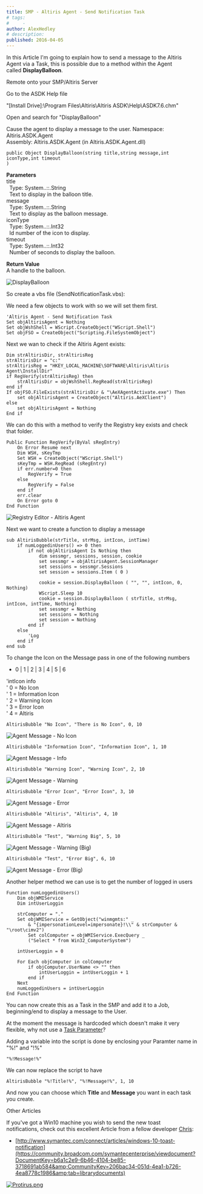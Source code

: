 ```yaml
---
title: SMP - Altiris Agent - Send Notification Task
# tags:
#     - 
author: AlexHedley
# description: 
published: 2016-04-05
---
```


In this Article I'm going to explain how to send a message to the Altiris Agent via a Task, this is possible due to a method within the Agent called **DisplayBalloon**.
  
Remote onto your SMP/Altiris Server
  
Go to the ASDK Help file
  
"[Install Drive]:\Program Files\Altiris\Altiris ASDK\Help\ASDK7.6.chm"
  
Open and search for "DisplayBalloon"
  
Cause the agent to display a message to the user.
Namespace: Altiris.ASDK.Agent  
Assembly: Altiris.ASDK.Agent (in Altiris.ASDK.Agent.dll)

    public Object DisplayBalloon(string title,string message,int iconType,int timeout
    )

**Parameters**  
title  
  Type: System..::.String  
  Text to display in the balloon title.  
message  
  Type: System..::.String  
  Text to display as the balloon message.  
iconType  
  Type: System..::.Int32  
  Id number of the icon to display.  
timeout  
  Type: System..::.Int32  
  Number of seconds to display the balloon.
  
**Return Value**  
A handle to the balloon.
  
![DisplayBalloon](images\DisplayBalloon.png)

So create a vbs file (SendNotificationTask.vbs):
  
We need a few objects to work with so we will set them first.

    'Altiris Agent - Send Notification Task
    Set objAltirisAgent = Nothing
    Set objWshShell = WScript.CreateObject("WScript.Shell")
    Set objFSO = CreateObject("Scripting.FileSystemObject")

Next we wan to check if the Altiris Agent exists:

    Dim strAltirisDir, strAltirisReg
    strAltirisDir = "c:"
    strAltirisReg = "HKEY_LOCAL_MACHINE\SOFTWARE\Altiris\Altiris Agent\InstallDir"
    if RegVerify(strAltirisReg) then
        strAltirisDir = objWshShell.RegRead(strAltirisReg)
    end if
    If objFSO.FileExists(strAltirisDir & "\AeXAgentActivate.exe") Then
        set objAltirisAgent = CreateObject("Altiris.AeXClient")
    else
        set objAltirisAgent = Nothing
    End if

We can do this with a method to verify the Registry key exists and check that folder.

    Public Function RegVerify(ByVal sRegEntry)
        On Error Resume next
        Dim WSH, sKeyTmp
        Set WSH = CreateObject("WScript.Shell")
        sKeyTmp = WSH.RegRead (sRegEntry)
        if err.number=0 then
            RegVerify = True
        else
            RegVerify = False               
        end if
        err.clear
        On Error goto 0
    End Function

![Registry Editor - Altiris Agent](images\RegistryEditor-AltirisAgent.png)
  
Next we want to create a function to display a message

    sub AltirisBubble(strTitle, strMsg, intIcon, intTime)
        if numLoggedinUsers() => 0 then
            if not objAltirisAgent Is Nothing then
                dim sessmgr, sessions, session, cookie
                set sessmgr = objAltirisAgent.SessionManager
                set sessions = sessmgr.Sessions
                set session = sessions.Item ( 0 )
                
                cookie = session.DisplayBalloon ( "", "", intIcon, 0, Nothing)
                WScript.Sleep 10
                cookie = session.DisplayBalloon ( strTitle, strMsg, intIcon, intTime, Nothing)
                set sessmgr = Nothing
                set sessions = Nothing
                set session = Nothing
            end if
        else
            'Log
        end if
    end sub

To change the Icon on the Message pass in one of the following numbers
  
- 0 | 1 | 2 | 3 | 4 | 5 | 6

'intIcon info  
' 0 = No Icon  
' 1 = Information Icon  
' 2 = Warning Icon  
' 3 = Error Icon  
' 4 = Altiris

    AltirisBubble "No Icon", "There is No Icon", 0, 10

![Agent Message - No Icon](images\AgentMessage-NoIcon.png)

    AltirisBubble "Information Icon", "Information Icon", 1, 10

![Agent Message - Info](images\AgentMessage-Info.png)

    AltirisBubble "Warning Icon", "Warning Icon", 2, 10

![Agent Message - Warning](images\AgentMessage-Warning.png)

    AltirisBubble "Error Icon", "Error Icon", 3, 10

![Agent Message - Error](images\AgentMessage-Error.png)

    AltirisBubble "Altiris", "Altiris", 4, 10

![Agent Message - Altiris](images\AgentMessage-Altiris.png)

    AltirisBubble "Test", "Warning Big", 5, 10

![Agent Message - Warning (Big)](images\AgentMessage-WarningBig.png)

    AltirisBubble "Test", "Error Big", 6, 10

![Agent Message - Error (Big)](images\AgentMessage-ErrorBig.png)
  
Another helper method we can use is to get the number of logged in users

    Function numLoggedinUsers()
        Dim objWMIService
        Dim intUserLoggin
        
        strComputer = "."  
        Set objWMIService = GetObject("winmgmts:" _  
            & "{impersonationLevel=impersonate}!\\" & strComputer & "\root\cimv2")  
            Set colComputer = objWMIService.ExecQuery _  
            ("Select * from Win32_ComputerSystem") 
            
        intUserLoggin = 0
        
        For Each objComputer in colComputer
            if objComputer.UserName <> "" then
                intUserLoggin = intUserLoggin + 1
            end if
        Next
        numLoggedinUsers = intUserLoggin
    End Function

You can now create this as a Task in the SMP and add it to a Job, beginning/end to display a message to the User.
  
At the moment the message is hardcoded which doesn't make it very flexible, why not use a [Task Parameter](https://community.broadcom.com/groups/viewdocument?DocumentKey=c8ebc0e8-ed0c-4b7f-8860-eb195ac34be0&amp;CommunityKey=36a652c6-c7e1-4701-af0f-b978f701f102&amp;tab=librarydocuments)?
  
Adding a variable into the script is done by enclosing your Paramter name in "%!" and "!%"

    "%!Message!%"

We can now replace the script to have

    AltirisBubble "%!Title!%", "%!Message!%", 1, 10

And now you can choose which **Title** and **Message** you want in each task you create.
  
Other Articles
  
If you've got a Win10 machine you wish to send the new toast notifications, check out this excellent Article from a fellow developer [Chris](https://www-secure.symantec.com/connect/user/christophermcewen):

- [http://www.symantec.com/connect/articles/windows-10-toast-notification](https://community.broadcom.com/symantecenterprise/viewdocument?DocumentKey=b6a1c2e9-6b46-4104-be85-3718691ab584&amp;CommunityKey=206bac34-051d-4ea1-b726-4ea8778c1986&amp;tab=librarydocuments)

[![Protirus.png](images\Protirus.png)](https://protirus.com/)
